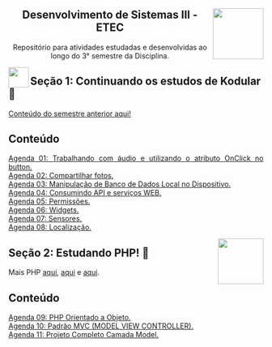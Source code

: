 <div align="center">
<a href="https://github.com/monicaquintal" target="_blank"><img align="right" height="100" src="https://www.svgrepo.com/show/477108/computer.svg" /></a>
<h2>Desenvolvimento de Sistemas III - ETEC</h2>
<p>Repositório para atividades estudadas e desenvolvidas ao longo do 3° semestre da Disciplina.</p>
</div>

<a href="https://github.com/monicaquintal" target="_blank"><img align="left" height="40" src="https://www.svgrepo.com/show/477093/mobile-phone-signal.svg"/></a>  
<h2>Seção 1: Continuando os estudos de Kodular 🤳</h2>
<a href="https://github.com/monicaquintal/disciplina_DS_II_ETEC">Conteúdo do semestre anterior aqui!</a><br>

<div id="conteudo" align="justify">

## Conteúdo

[Agenda 01: Trabalhando com áudio e utilizando o atributo OnClick no button.](./agenda01/agenda01.md)<br>
[Agenda 02: Compartilhar fotos.](./agenda02/agenda02.md)<br>
[Agenda 03: Manipulação de Banco de Dados Local no Dispositivo.](./agenda03/agenda03.md)<br>
[Agenda 04: Consumindo API e serviços WEB.](./agenda04/agenda04.md)<br>
[Agenda 05: Permissões.](./agenda05/agenda05.md)<br>
[Agenda 06: Widgets.](./agenda06/agenda06.md)<br>
[Agenda 07: Sensores.](./agenda07/agenda07.md)<br>
[Agenda 08: Localização.](./agenda08/agenda08.md)<br>

<a href="https://github.com/monicaquintal" target="_blank"><img align="right" height="90" src="https://cdn.jsdelivr.net/gh/devicons/devicon/icons/php/php-plain.svg"/></a>  
<h2>Seção 2: Estudando PHP! 🐘</h2>

<div id="conteudo" align="justify">

Mais PHP [aqui](https://github.com/monicaquintal/disciplina_DS_II_ETEC), [aqui](https://github.com/monicaquintal/estudandoPHP) e [aqui](https://github.com/monicaquintal/estudandoPHP-orientacao-a-objetos).

## Conteúdo
    
[Agenda 09: PHP Orientado a Objeto.](./agenda09/agenda09.md)<br>
[Agenda 10: Padrão MVC (MODEL VIEW CONTROLLER).](./agenda10/agenda10.md)<br>
[Agenda 11: Projeto Completo Camada Model.](./agenda11/agenda11.md)<br>